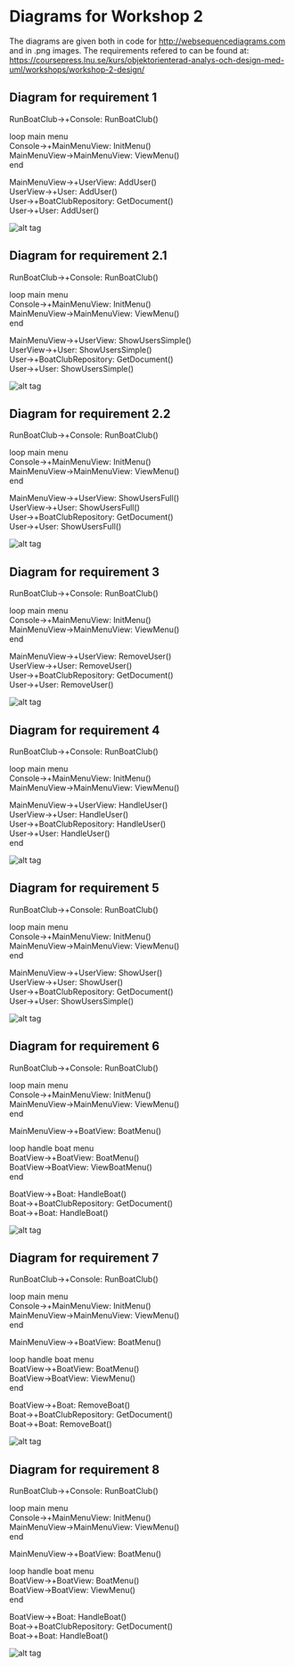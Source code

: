 # Diagrams for Workshop 2
The diagrams are given both in code for http://websequencediagrams.com and in .png images.
The requirements refered to can be found at: https://coursepress.lnu.se/kurs/objektorienterad-analys-och-design-med-uml/workshops/workshop-2-design/

## Diagram for requirement 1
RunBoatClub->+Console: RunBoatClub()  

loop main menu  
Console->+MainMenuView: InitMenu()  
MainMenuView->MainMenuView: ViewMenu()  
end  

MainMenuView->+UserView: AddUser()  
UserView->+User: AddUser()  
User->+BoatClubRepository: GetDocument()  
User->+User: AddUser()  

![alt tag](https://github.com/rr222cy/BoatClub-workshop2/blob/master/Diagrams/Requirement1.png)

## Diagram for requirement 2.1
RunBoatClub->+Console: RunBoatClub()  

loop main menu  
Console->+MainMenuView: InitMenu()  
MainMenuView->MainMenuView: ViewMenu()  
end  

MainMenuView->+UserView: ShowUsersSimple()  
UserView->+User: ShowUsersSimple()  
User->+BoatClubRepository: GetDocument()  
User->+User: ShowUsersSimple()  

![alt tag](https://github.com/rr222cy/BoatClub-workshop2/blob/master/Diagrams/Requirement2.1.png)
## Diagram for requirement 2.2
RunBoatClub->+Console: RunBoatClub()  

loop main menu  
Console->+MainMenuView: InitMenu()  
MainMenuView->MainMenuView: ViewMenu()  
end  

MainMenuView->+UserView: ShowUsersFull()  
UserView->+User: ShowUsersFull()  
User->+BoatClubRepository: GetDocument()  
User->+User: ShowUsersFull()

![alt tag](https://github.com/rr222cy/BoatClub-workshop2/blob/master/Diagrams/Requirement2.2.png)
## Diagram for requirement 3
RunBoatClub->+Console: RunBoatClub()  

loop main menu  
Console->+MainMenuView: InitMenu()  
MainMenuView->MainMenuView: ViewMenu()  
end  

MainMenuView->+UserView: RemoveUser()  
UserView->+User: RemoveUser()  
User->+BoatClubRepository: GetDocument()  
User->+User: RemoveUser()  

![alt tag](https://github.com/rr222cy/BoatClub-workshop2/blob/master/Diagrams/Requirement3.png)
## Diagram for requirement 4
RunBoatClub->+Console: RunBoatClub()  

loop main menu  
Console->+MainMenuView: InitMenu()  
MainMenuView->MainMenuView: ViewMenu()  

MainMenuView->+UserView: HandleUser()  
UserView->+User: HandleUser()  
User->+BoatClubRepository: HandleUser()  
User->+User: HandleUser()  
end  


![alt tag](https://github.com/rr222cy/BoatClub-workshop2/blob/master/Diagrams/Requirement4.png)
## Diagram for requirement 5
RunBoatClub->+Console: RunBoatClub()  

loop main menu  
Console->+MainMenuView: InitMenu()  
MainMenuView->MainMenuView: ViewMenu()  
end  

MainMenuView->+UserView: ShowUser()  
UserView->+User: ShowUser()  
User->+BoatClubRepository: GetDocument()  
User->+User: ShowUsersSimple()  

![alt tag](https://github.com/rr222cy/BoatClub-workshop2/blob/master/Diagrams/Requirement5.png)
## Diagram for requirement 6
RunBoatClub->+Console: RunBoatClub()  

loop main menu  
Console->+MainMenuView: InitMenu()  
MainMenuView->MainMenuView: ViewMenu()  
end  

MainMenuView->+BoatView: BoatMenu()  

loop handle boat menu  
BoatView->+BoatView: BoatMenu()  
BoatView->BoatView: ViewBoatMenu()  
end  

BoatView->+Boat: HandleBoat()  
Boat->+BoatClubRepository: GetDocument()  
Boat->+Boat: HandleBoat()  

![alt tag](https://github.com/rr222cy/BoatClub-workshop2/blob/master/Diagrams/Requirement6.png)
## Diagram for requirement 7
RunBoatClub->+Console: RunBoatClub()  

loop main menu  
Console->+MainMenuView: InitMenu()  
MainMenuView->MainMenuView: ViewMenu()  
end  

MainMenuView->+BoatView: BoatMenu()  

loop handle boat menu  
BoatView->+BoatView: BoatMenu()  
BoatView->BoatView: ViewMenu()  
end  

BoatView->+Boat: RemoveBoat()  
Boat->+BoatClubRepository: GetDocument()  
Boat->+Boat: RemoveBoat()  

![alt tag](https://github.com/rr222cy/BoatClub-workshop2/blob/master/Diagrams/Requirement7.png)
## Diagram for requirement 8
RunBoatClub->+Console: RunBoatClub()  

loop main menu  
Console->+MainMenuView: InitMenu()  
MainMenuView->MainMenuView: ViewMenu()  
end  

MainMenuView->+BoatView: BoatMenu()  

loop handle boat menu  
BoatView->+BoatView: BoatMenu()  
BoatView->BoatView: ViewMenu()  
end  

BoatView->+Boat: HandleBoat()  
Boat->+BoatClubRepository: GetDocument()  
Boat->+Boat: HandleBoat()  

![alt tag](https://github.com/rr222cy/BoatClub-workshop2/blob/master/Diagrams/Requirement8.png)
